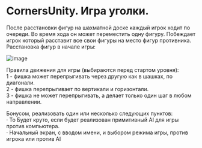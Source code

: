 # CornersUnity. Игра уголки.<br>

После расстановки фигур на шахматной доске каждый игрок ходит по очереди. Во время хода он может переместить одну фигуру. Побеждает игрок который расставит все свои фигуры на место фигур противника.<br>
Расстановка фигур в начале игры:<br>

![image](https://user-images.githubusercontent.com/3286091/143375301-d6e7776b-8861-41bf-9a77-933f1d0e4153.png)

Правила движения для игры (выбираются перед стартом уровня):<br>
1 - фишка может перепрыгивать через другую как в шашках, по диагонали.<br>
2 - фишка перепрыгивает по вертикали и горизонтали.<br>
3 - фишка не может перепрыгивать, а делает только один шаг в любом направлении.<br>
 
Бонусом, реализовать один или несколько следующих пунктов:<br>
·    То     Будет круто, если будет реализован примитивный AI для игры против компьютера.<br>
·         Начальный экран, с вводом имени, и выбором режима игры, против игрока или против AI<br>

